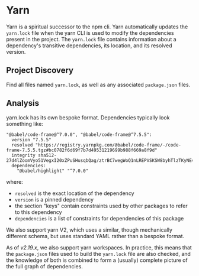 # Yarn

Yarn is a spiritual successor to the npm cli. Yarn automatically updates the
`yarn.lock` file when the yarn CLI is used to modify the dependencies present in
the project. The `yarn.lock` file contains information about a dependency's
transitive dependencies, its location, and its resolved version.

## Project Discovery

Find all files named `yarn.lock`, as well as any associated `package.json` files.

## Analysis

yarn.lock has its own bespoke format. Dependencies typically look something
like:

```yarn-lock
"@babel/code-frame@^7.0.0", "@babel/code-frame@^7.5.5":
  version "7.5.5"
  resolved "https://registry.yarnpkg.com/@babel/code-frame/-/code-frame-7.5.5.tgz#bc0782f6d69f7b7d49531219699b988f669a8f9d"
  integrity sha512-27d4lZoomVyo51VegxI20xZPuSHusqbQag/ztrBC7wegWoQ1nLREPVSKSW8byhTlzTKyNE4ifaTA6lCp7JjpFw==
  dependencies:
    "@babel/highlight" "^7.0.0"
```

where:

- `resolved` is the exact location of the dependency
- `version` is a pinned dependency
- the section "keys" contain constraints used by other packages to refer to this
  dependency
- `dependencies` is a list of constraints for dependencies of this package

We also support yarn V2, which uses a similar, though mechanically different
schema, but uses standard YAML rather than a bespoke format.

As of _v2.19.x_, we also support yarn workspaces.  In practice, this means that
the `package.json` files used to build the `yarn.lock` file are also checked,
and the knowledge of both is combined to form a (usually) complete picture of
the full graph of dependencies.
